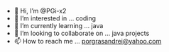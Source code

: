 - 👋 Hi, I’m @PGi-x2
- 👀 I’m interested in ... coding
- 🌱 I’m currently learning ... java
- 💞️ I’m looking to collaborate on ... java projects
- 📫 How to reach me ... porgrasandrei@yahoo.com

<!---
PGi-x2/PGi-x2 is a ✨ special ✨ repository because its `README.md` (this file) appears on your GitHub profile.
You can click the Preview link to take a look at your changes.
--->
